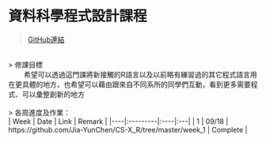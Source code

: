 # 資料科學程式設計課程
> [GitHub連結](https://github.com/Jia-YunChen/)
<br>
> 修課目標<br>
&nbsp;&nbsp;&nbsp;&nbsp;&nbsp;&nbsp;&nbsp;&nbsp;希望可以透過這門課將新接觸的R語言以及以前略有練習過的其它程式語言用在更具體的地方，也希望可以藉由跟來自不同系所的同學們互動，看到更多需要程式、可以彙整創新的地方
<br>
<br>
> 各周進度及作業：<br>
| Week  | Date    | Link                                                           | Remark                                         |
|----|:---------|:----|:---|
|   1   | 09/18   | https://github.com/Jia-YunChen/CS-X_R/tree/master/week_1       | Complete                                       |
